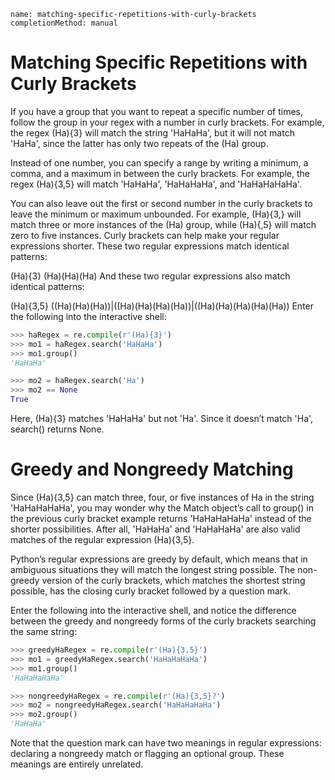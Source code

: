 ```ngMeta
name: matching-specific-repetitions-with-curly-brackets
completionMethod: manual
```
# Matching Specific Repetitions with Curly Brackets
If you have a group that you want to repeat a specific number of times, follow the group in your regex with a number in curly brackets. For example, the regex (Ha){3} will match the string 'HaHaHa', but it will not match 'HaHa', since the latter has only two repeats of the (Ha) group.

Instead of one number, you can specify a range by writing a minimum, a comma, and a maximum in between the curly brackets. For example, the regex (Ha){3,5} will match 'HaHaHa', 'HaHaHaHa', and 'HaHaHaHaHa'.

You can also leave out the first or second number in the curly brackets to leave the minimum or maximum unbounded. For example, (Ha){3,} will match three or more instances of the (Ha) group, while (Ha){,5} will match zero to five instances. Curly brackets can help make your regular expressions shorter. These two regular expressions match identical patterns:


(Ha){3}
(Ha)(Ha)(Ha)
And these two regular expressions also match identical patterns:


(Ha){3,5}
((Ha)(Ha)(Ha))|((Ha)(Ha)(Ha)(Ha))|((Ha)(Ha)(Ha)(Ha)(Ha))
Enter the following into the interactive shell:

```python
>>> haRegex = re.compile(r'(Ha){3}')
>>> mo1 = haRegex.search('HaHaHa')
>>> mo1.group()
'HaHaHa'

>>> mo2 = haRegex.search('Ha')
>>> mo2 == None
True
```
Here, (Ha){3} matches 'HaHaHa' but not 'Ha'. Since it doesn’t match 'Ha', search() returns None.

# Greedy and Nongreedy Matching
Since (Ha){3,5} can match three, four, or five instances of Ha in the string 'HaHaHaHaHa', you may wonder why the Match object’s call to group() in the previous curly bracket example returns 'HaHaHaHaHa' instead of the shorter possibilities. After all, 'HaHaHa' and 'HaHaHaHa' are also valid matches of the regular expression (Ha){3,5}.

Python’s regular expressions are greedy by default, which means that in ambiguous situations they will match the longest string possible. The non-greedy version of the curly brackets, which matches the shortest string possible, has the closing curly bracket followed by a question mark.

Enter the following into the interactive shell, and notice the difference between the greedy and nongreedy forms of the curly brackets searching the same string:

```python
>>> greedyHaRegex = re.compile(r'(Ha){3,5}')
>>> mo1 = greedyHaRegex.search('HaHaHaHaHa')
>>> mo1.group()
'HaHaHaHaHa'

>>> nongreedyHaRegex = re.compile(r'(Ha){3,5}?')
>>> mo2 = nongreedyHaRegex.search('HaHaHaHaHa')
>>> mo2.group()
'HaHaHa'
```
Note that the question mark can have two meanings in regular expressions: declaring a nongreedy match or flagging an optional group. These meanings are entirely unrelated.